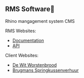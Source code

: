 <!--

**Here are some ideas to get you started:**

🙋‍♀️ A short introduction - what is your organization all about?
🌈 Contribution guidelines - how can the community get involved?
👩‍💻 Useful resources - where can the community find your docs? Is there anything else the community should know?
🍿 Fun facts - what does your team eat for breakfast?
🧙 Remember, you can do mighty things with the power of [Markdown](https://docs.github.com/github/writing-on-github/getting-started-with-writing-and-formatting-on-github/basic-writing-and-formatting-syntax)
-->

## RMS Software👋

Rhino mangagement system CMS

RMS Websites:
- [Documentation](https://rms-software.github.io/RMS-documentation)
- [API](https://rhino-ms.herokuapp.com/)

Client Websites:
- [De Wit Worstenbrood](https://www.dewitworstenbrood.nl)
- [Brugmans Springkussenverhuur](brugmansspringkussenverhuur.nl)
